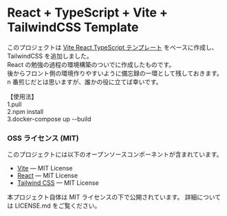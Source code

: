 # React + TypeScript + Vite + TailwindCSS Template

このプロジェクトは [Vite React TypeScript テンプレート](https://github.com/vitejs/vite/tree/main/packages/create-vite/template-react-ts) をベースに作成し、TailwindCSS を追加しました。  
React の勉強の過程の環境構築のついでに作成したものです。  
後からフロント側の環境作りやすいように備忘録の一環として残しておきます。  
n 番煎じだとは思いますが、誰かの役に立てば幸いです。

【使用法】  
1.pull  
2.npm install  
3.docker-compose up --build

### OSS ライセンス (MIT)

このプロジェクトには以下のオープンソースコンポーネントが含まれています。

- [Vite](https://github.com/vitejs/vite) — MIT License
- [React](https://github.com/facebook/react) — MIT License
- [Tailwind CSS](https://github.com/tailwindlabs/tailwindcss) — MIT License

本プロジェクト自体は MIT ライセンスの下で公開されています。
詳細については LICENSE.md をご覧ください。

